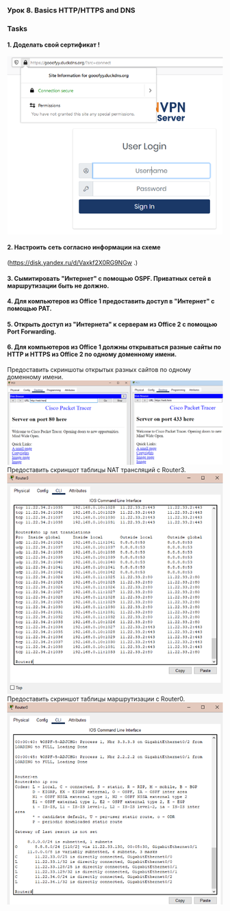 ﻿### Урок 8. Basics HTTP/HTTPS and DNS

### Tasks
#### 1. Доделать свой сертификат !
![cart](./img/hw08/cert.png)
#### 2. Настроить сеть согласно информации на схеме
(https://disk.yandex.ru/d/Vaxkf2X0RG9NGw .)
#### 3. Сымитировать "Интернет" с помощью OSPF. Приватных сетей в маршрутизации быть не должно.
#### 4. Для компьютеров из Office 1 предоставить доступ в "Интернет" с помощью PAT.
#### 5. Открыть доступ из "Интернета" к серверам из Office 2 c помощью Port Forwarding.
#### 6. Для компьютеров из Office 1 должны открываться разные сайты по HTTP и HTTPS из Office 2 по одному доменному имени.
Предоставить скриншоты открытых разных сайтов по одному доменному имени.
![servers_open](./img/hw08/servers_here.png)
Предоставить скриншот таблицы NAT трансляций с Router3.
![show ip nat translation router3](./img/hw08/sho_ip_nat_tra_router3.png)
Предоставить скриншот таблицы маршрутизации с Router0.
![show ip route router0](./img/hw08/sho_ip_rou_router0.png)

